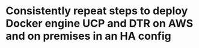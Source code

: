 # Consistently repeat steps to deploy Docker engine UCP and DTR on AWS and on premises in an HA config
